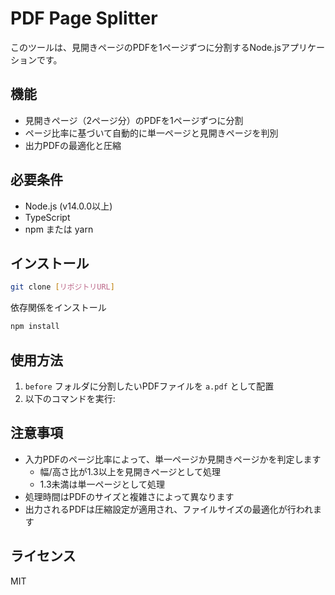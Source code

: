 # PDF Page Splitter

このツールは、見開きページのPDFを1ページずつに分割するNode.jsアプリケーションです。

## 機能

- 見開きページ（2ページ分）のPDFを1ページずつに分割
- ページ比率に基づいて自動的に単一ページと見開きページを判別
- 出力PDFの最適化と圧縮

## 必要条件

- Node.js (v14.0.0以上)
- TypeScript
- npm または yarn

## インストール
```bash
git clone [リポジトリURL]
```

依存関係をインストール
```bash
npm install
```

## 使用方法

1. `before` フォルダに分割したいPDFファイルを `a.pdf` として配置
2. 以下のコマンドを実行:

## 注意事項

- 入力PDFのページ比率によって、単一ページか見開きページかを判定します
  - 幅/高さ比が1.3以上を見開きページとして処理
  - 1.3未満は単一ページとして処理
- 処理時間はPDFのサイズと複雑さによって異なります
- 出力されるPDFは圧縮設定が適用され、ファイルサイズの最適化が行われます

## ライセンス

MIT
